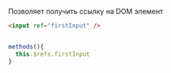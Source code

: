 Позволяет получить ссылку на DOM элемент

```html
<input ref="firstInput" />
```

```js

methods(){
  this.$refs.firstInput
}

```
